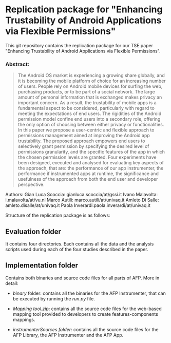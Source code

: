 # Replication package for "Enhancing Trustability of Android Applications via Flexible Permissions"
This git repository contains the replication package for our TSE paper "Enhancing Trustability of Android Applications via Flexible Permissions".

### Abstract: 
> The Android OS market is experiencing a growing share globally, and it is becoming the mobile platform of choice for an increasing number of users. People rely on Android mobile devices for surfing the web, purchasing products, or to be part of a social network. The large amount of personal information that is exchanged makes privacy an important concern. As a result, the trustability of mobile apps is a fundamental aspect to be considered, particularly with regard to meeting the expectations of end users. The rigidities of the Android permission model confine end users into a secondary role, offering the only option of choosing between either privacy or functionalities.
In this paper we propose a user-centric and flexible approach to permissions management aimed at improving the Android app trustability. The proposed approach empowers end users to selectively grant permission by specifying the desired level of permissions granularity, and the specific features of the app in which the chosen permission levels are granted. Four experiments have been designed, executed and analysed for evaluating key aspects of the approach, that are: the performance of our app instrumenter, the performance if instrumented apps at runtime, the significance and usefulness of the approach from both the end user and developer perspective.

Authors:
Gian Luca Scoccia: gianluca.scoccia/at/gssi.it
Ivano Malavolta: i.malavolta/at/vu.nl
Marco Autili: marco.autili/at/univaq.it
Amleto Di Salle: amleto.disalle/at/univaq.it
Paola Inverardi:paola.inverardi/at/univaq.it  

Structure of the replication package is as follows:

## Evaluation folder

It contains four directories. Each contains all the data and the analysis scripts used during each of the four studies described in the paper.

## Implementation folder

Contains both binaries and source code files for all parts of AFP. More in detail:

* *binary* folder: contains all the binaries for the AFP Instrumenter, that can be executed by running the *run.py* file. 

* *Mapping tool.zip*: contains all the source code files for the web-based mapping tool provided to developers to create features-components mappings.

* *instrumenterSources folder*: contains all the source code files for the AFP Library, the AFP Instrumenter and the AFP App.

